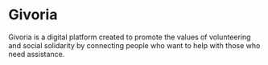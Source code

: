 # Givoria
 Givoria is a digital platform created to promote the values of volunteering and social solidarity by connecting people who want to help with those who need assistance.
